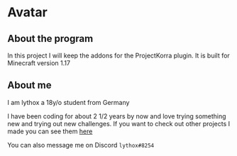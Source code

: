 # Avatar

## About the program

In this project I will keep the addons for the ProjectKorra plugin. It is built for Minecraft version 1.17

## About me

I am lythox a 18y/o student from Germany

I have been coding for about 2 1/2 years by now and love trying something new and trying out new challenges. If you want to check out other projects I made you can see them [here](https://github.com/lythoxx 'My GitHub')

You can also message me on Discord `lythox#8254`
